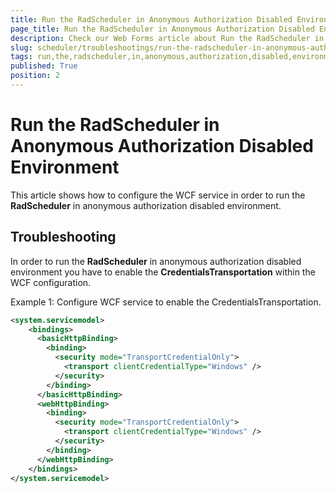 ```yaml
---
title: Run the RadScheduler in Anonymous Authorization Disabled Environment
page_title: Run the RadScheduler in Anonymous Authorization Disabled Environment - RadScheduler
description: Check our Web Forms article about Run the RadScheduler in Anonymous Authorization Disabled Environment.
slug: scheduler/troubleshootings/run-the-radscheduler-in-anonymous-authorization-disabled-environment
tags: run,the,radscheduler,in,anonymous,authorization,disabled,environment
published: True
position: 2
---
```


# Run the RadScheduler in Anonymous Authorization Disabled Environment



This article shows how to configure the WCF service in order to run the **RadScheduler** in anonymous authorization disabled environment.

## Troubleshooting

In order to run the **RadScheduler** in anonymous authorization disabled environment you have to enable the **CredentialsTransportation** within the WCF configuration.

Example 1: Configure WCF service to enable the CredentialsTransportation.

````XML
<system.servicemodel>
	<bindings>
	  <basicHttpBinding>
		<binding>
		  <security mode="TransportCredentialOnly">
			<transport clientCredentialType="Windows" />
		  </security>
		</binding>
	  </basicHttpBinding>
	  <webHttpBinding>
		<binding>
		  <security mode="TransportCredentialOnly">
			<transport clientCredentialType="Windows" />
		  </security>
		</binding>
	  </webHttpBinding>
	</bindings>
</system.servicemodel>
````


